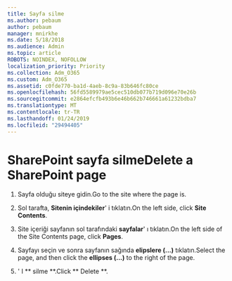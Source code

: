 ```yaml
---
title: Sayfa silme
ms.author: pebaum
author: pebaum
manager: mnirkhe
ms.date: 5/18/2018
ms.audience: Admin
ms.topic: article
ROBOTS: NOINDEX, NOFOLLOW
localization_priority: Priority
ms.collection: Adm_O365
ms.custom: Adm_O365
ms.assetid: c0fde770-ba1d-4aeb-8c9a-83b646fc80ce
ms.openlocfilehash: 56fd5589979ae5cec510db077b719d096e70e26b
ms.sourcegitcommit: e2864efcfb493b6e46b662b746661a61232bdba7
ms.translationtype: MT
ms.contentlocale: tr-TR
ms.lasthandoff: 01/24/2019
ms.locfileid: "29494405"
---
```

# <a name="delete-a-sharepoint-page"></a><span data-ttu-id="d4cd4-102">SharePoint sayfa silme</span><span class="sxs-lookup"><span data-stu-id="d4cd4-102">Delete a SharePoint page</span></span>

1. <span data-ttu-id="d4cd4-103">Sayfa olduğu siteye gidin.</span><span class="sxs-lookup"><span data-stu-id="d4cd4-103">Go to the site where the page is.</span></span>
    
2. <span data-ttu-id="d4cd4-104">Sol tarafta, **Sitenin içindekiler**' i tıklatın.</span><span class="sxs-lookup"><span data-stu-id="d4cd4-104">On the left side, click **Site Contents**.</span></span> 
    
3. <span data-ttu-id="d4cd4-105">Site içeriği sayfanın sol tarafındaki **sayfalar**' ı tıklatın.</span><span class="sxs-lookup"><span data-stu-id="d4cd4-105">On the left side of the Site Contents page, click **Pages**.</span></span> 
    
4. <span data-ttu-id="d4cd4-106">Sayfayı seçin ve sonra sayfanın sağında **elipslere (...)** tıklatın.</span><span class="sxs-lookup"><span data-stu-id="d4cd4-106">Select the page, and then click the **ellipses (...)** to the right of the page.</span></span> 
    
5. <span data-ttu-id="d4cd4-107">' I \*\* silme \*\*.</span><span class="sxs-lookup"><span data-stu-id="d4cd4-107">Click \*\* Delete \*\*.</span></span> 
    

